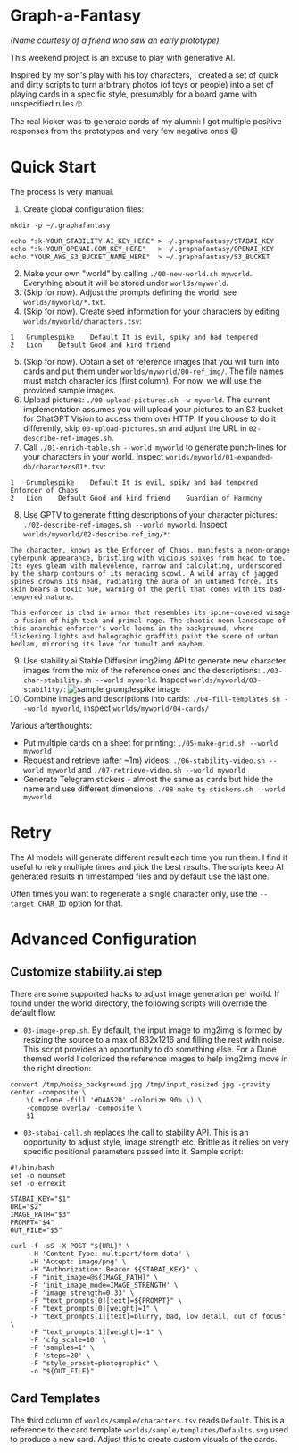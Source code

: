 # Graph-a-Fantasy

*(Name courtesy of a friend who saw an early prototype)*

This weekend project is an excuse to play with generative AI.

Inspired by my son's play with his toy characters, I created a set of quick and dirty scripts to turn arbitrary photos (of toys or people) into a set of playing cards in a specific style, presumably for a board game with unspecified rules 🙄

The real kicker was to generate cards of my alumni: I got multiple positive responses from the prototypes and very few negative ones 😅
# Quick Start

The process is very manual.

1. Create global configuration files:
```
mkdir -p ~/.graphafantasy

echo "sk-YOUR_STABILITY.AI_KEY_HERE" > ~/.graphafantasy/STABAI_KEY
echo "sk-YOUR_OPENAI.COM_KEY_HERE"   > ~/.graphafantasy/OPENAI_KEY
echo "YOUR_AWS_S3_BUCKET_NAME_HERE"  > ~/.graphafantasy/S3_BUCKET
```
2. Make your own "world" by calling `./00-new-world.sh myworld`. Everything about it will be stored under `worlds/myworld`.
3. (Skip for now). Adjust the prompts defining the world, see `worlds/myworld/*.txt`.
4. (Skip for now). Create seed information for your characters by editing `worlds/myworld/characters.tsv`:
```
1	Grumplespike	Default	It is evil, spiky and bad tempered
2	Lion	Default	Good and kind friend
```
5. (Skip for now). Obtain a set of reference images that you will turn into cards and put them under `worlds/myworld/00-ref_img/`. The file names must match character ids (first column). For now, we will use the provided sample images.
6. Upload pictures: `./00-upload-pictures.sh -w myworld`. The current implementation assumes you will upload your pictures to an S3 bucket for ChatGPT Vision to access them over HTTP. If you choose to do it differently, skip `00-upload-pictures.sh` and adjust the URL in `02-describe-ref-images.sh`.
7. Call `./01-enrich-table.sh --world myworld` to generate punch-lines for your characters in your world. Inspect `worlds/myworld/01-expanded-db/characters01*.tsv`:
```
1	Grumplespike	Default	It is evil, spiky and bad tempered	Enforcer of Chaos
2	Lion	Default	Good and kind friend	Guardian of Harmony
```
8. Use GPTV to generate fitting descriptions of your character pictures: `./02-describe-ref-images.sh --world myworld`. Inspect `worlds/myworld/02-describe-ref_img/*`:
```
The character, known as the Enforcer of Chaos, manifests a neon-orange cyberpunk appearance, bristling with vicious spikes from head to toe. Its eyes gleam with malevolence, narrow and calculating, underscored by the sharp contours of its menacing scowl. A wild array of jagged spines crowns its head, radiating the aura of an untamed force. Its skin bears a toxic hue, warning of the peril that comes with its bad-tempered nature.

This enforcer is clad in armor that resembles its spine-covered visage—a fusion of high-tech and primal rage. The chaotic neon landscape of this anarchic enforcer's world looms in the background, where flickering lights and holographic graffiti paint the scene of urban bedlam, mirroring its love for tumult and mayhem.
```
9. Use stability.ai Stable Diffusion img2img API to generate new character images from the mix of the reference ones and the descriptions: `./03-char-stability.sh --world myworld`. Inspect `worlds/myworld/03-stability/`:
![sample grumplespike image](/worlds/sample/03-stability/1-1709651725)
10. Combine images and descriptions into cards: `./04-fill-templates.sh --world myworld`, inspect `worlds/myworld/04-cards/`

Various afterthoughts:

- Put multiple cards on a sheet for printing: `./05-make-grid.sh --world myworld`
- Request and retrieve (after ~1m) videos: `./06-stability-video.sh --world myworld` and `./07-retrieve-video.sh --world myworld`
- Generate Telegram stickers - almost the same as cards but hide the name and use different dimensions: `./08-make-tg-stickers.sh --world myworld`

# Retry

The AI models will generate different result each time you run them. I find it useful to retry multiple times and pick the best results. The scripts keep AI generated results in timestamped files and by default use the last one.

Often times you want to regenerate a single character only, use the `--target CHAR_ID` option for that.

# Advanced Configuration

## Customize stability.ai step
There are some supported hacks to adjust image generation per world. If found under the world directory, the following scripts will override the default flow:
- `03-image-prep.sh`. By default, the input image to img2img is formed by resizing the source to a max of 832x1216 and filling the rest with noise. This script provides an opportunity to do something else. For a Dune themed world I colorized the reference images to help img2img move in the right direction:
```
convert /tmp/noise_background.jpg /tmp/input_resized.jpg -gravity center -composite \
    \( +clone -fill '#DAA520' -colorize 90% \) \
    -compose overlay -composite \
    $1
```

- `03-stabai-call.sh` replaces the call to stability API. This is an opportunity to adjust style, image strength etc. Brittle as it relies on very specific positional parameters passed into it. Sample script:
```
#!/bin/bash
set -o nounset
set -o errexit

STABAI_KEY="$1"
URL="$2"
IMAGE_PATH="$3"
PROMPT="$4"
OUT_FILE="$5"

curl -f -sS -X POST "${URL}" \
     -H 'Content-Type: multipart/form-data' \
     -H 'Accept: image/png' \
     -H "Authorization: Bearer ${STABAI_KEY}" \
     -F "init_image=@${IMAGE_PATH}" \
     -F 'init_image_mode=IMAGE_STRENGTH' \
     -F 'image_strength=0.33' \
     -F "text_prompts[0][text]=${PROMPT}" \
     -F "text_prompts[0][weight]=1" \
     -F "text_prompts[1][text]=blurry, bad, low detail, out of focus" \
     -F "text_prompts[1][weight]=-1" \
     -F 'cfg_scale=10' \
     -F 'samples=1' \
     -F 'steps=20' \
     -F "style_preset=photographic" \
     -o "${OUT_FILE}"
 ```

## Card Templates
The third column of `worlds/sample/characters.tsv` reads `Default`. This is a reference to the card template `worlds/sample/templates/Defaults.svg` used to produce a new card. Adjust this to create custom visuals of the cards.
